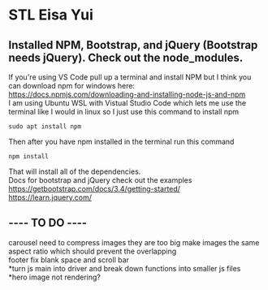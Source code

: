 # STL Eisa Yui <br/>
## Installed NPM, Bootstrap, and jQuery (Bootstrap needs jQuery). Check out the node_modules. <br/>
If you're using VS Code pull up a terminal and install NPM but I think you can download npm for windows here: https://docs.npmjs.com/downloading-and-installing-node-js-and-npm <br/>
I am using Ubuntu WSL with Vistual Studio Code which lets me use the terminal like I would in linux so I just use this command to install npm <br/>
```
sudo apt install npm 
```
Then after you have npm installed in the terminal run this command<br/>
```
npm install 
```
That will install all of the dependencies.<br/>
Docs for bootstrap and jQuery check out the examples<br/>
https://getbootstrap.com/docs/3.4/getting-started/<br/>
https://learn.jquery.com/<br/>


## ---- TO DO ---- <br/>
carousel
  need to compress images they are too big
  make images the same aspect ratio which should prevent the overlapping<br/>
footer
  fix blank space and scroll bar <br/>
*turn js main into driver and break down functions into smaller js files <br/>
*hero image not rendering?
